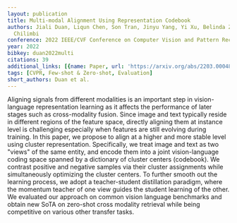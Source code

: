 ```yaml
---
layout: publication
title: Multi-modal Alignment Using Representation Codebook
authors: Jiali Duan, Liqun Chen, Son Tran, Jinyu Yang, Yi Xu, Belinda Zeng, Trishul
  Chilimbi
conference: 2022 IEEE/CVF Conference on Computer Vision and Pattern Recognition (CVPR)
year: 2022
bibkey: duan2022multi
citations: 39
additional_links: [{name: Paper, url: 'https://arxiv.org/abs/2203.00048'}]
tags: [CVPR, Few-shot & Zero-shot, Evaluation]
short_authors: Duan et al.
---
```

Aligning signals from different modalities is an important step in
vision-language representation learning as it affects the performance of later
stages such as cross-modality fusion. Since image and text typically reside in
different regions of the feature space, directly aligning them at instance
level is challenging especially when features are still evolving during
training. In this paper, we propose to align at a higher and more stable level
using cluster representation. Specifically, we treat image and text as two
"views" of the same entity, and encode them into a joint vision-language coding
space spanned by a dictionary of cluster centers (codebook). We contrast
positive and negative samples via their cluster assignments while
simultaneously optimizing the cluster centers. To further smooth out the
learning process, we adopt a teacher-student distillation paradigm, where the
momentum teacher of one view guides the student learning of the other. We
evaluated our approach on common vision language benchmarks and obtain new SoTA
on zero-shot cross modality retrieval while being competitive on various other
transfer tasks.